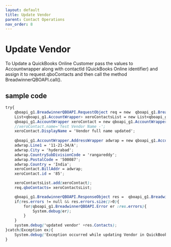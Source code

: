 ```yaml
---
layout: default
title: Update Vendor
parent: Contact Operations
nav_order: 8
---
```


# Update Vendor

To Update a QuickBooks Online Customer pass the values to Accountwrapper along with contactId (QuickBooks Online identifier) and assign it to request.qboContacts and then call the method BreadwinnerQBOAPI.call().

## sample code 

```scss
try{
	qboapi_g1.BreadwinnerQBOAPI.RequestObject req = new  qboapi_g1.BreadwinnerQBOAPI.RequestObject();	
	List<qboapi_g1.AccountWrapper> xeroContactsList = new List<qboapi_g1.AccountWrapper>();
	qboapi_g1.AccountWrapper xeroContact = new qboapi_g1.AccountWrapper();
	//xeroContact.name='Test Vendor Name -'; 
	xeroContact.DisplayName = 'Vendor full name updated';
    
    qboapi_g1.AccountWrapper.AddressWrapper adwrap = new qboapi_g1.AccountWrapper.AddressWrapper();
    adwrap.Line1 = '11-21-34/A';
    adwrap.City = 'hyderabad';
    adwrap.CountrySubDivisionCode = 'rangareddy';
    adwrap.PostalCode = '500087';
    adwrap.Country = 'India';
    xeroContact.BillAddr = adwrap;
	xeroContact.id = '85';

	xeroContactsList.add(xeroContact);            
	req.qboContacts= xeroContactsList;

	qboapi_g1.BreadwinnerQBOAPI.ResponseObject res =  qboapi_g1.BreadwinnerQBOAPI.call('updatevendor', req);
	if(res.errors != null && res.errors.size()>0){
		for(qboapi_g1.BreadwinnerQBOAPI.Error er :res.errors){
			System.debug(er); 
		}
	}
	system.debug('updated vendor' +res.Contacts);
}catch(Exception ex){
	System.debug('Exception occurred while updating Vendor in QuickBooks Online.'+ex.getStackTraceString());
}
```